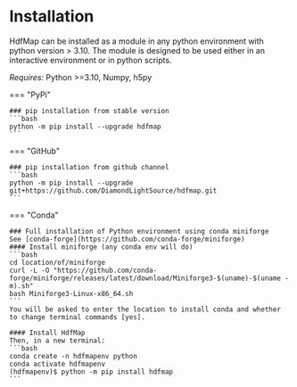 # Installation

HdfMap can be installed as a module in any python environment with python version > 3.10. 
The module is designed to be used either in an interactive environment or in python scripts.

*Requires:* Python >=3.10, Numpy, h5py


=== "PyPi"

    ### pip installation from stable version
    ```bash
    python -m pip install --upgrade hdfmap
    ```

=== "GitHub"

    ### pip installation from github channel
    ```bash
    python -m pip install --upgrade git+https://github.com/DiamondLightSource/hdfmap.git
    ```

=== "Conda"

    ### Full installation of Python environment using conda miniforge
    See [conda-forge](https://github.com/conda-forge/miniforge)
    #### Install miniforge (any conda env will do)
    ```bash
    cd location/of/miniforge
    curl -L -O "https://github.com/conda-forge/miniforge/releases/latest/download/Miniforge3-$(uname)-$(uname -m).sh"
    bash Miniforge3-Linux-x86_64.sh
    ```
    You will be asked to enter the location to install conda and whether to change terminal commands [yes]. 
    
    #### Install HdfMap
    Then, in a new terminal:
    ```bash
    conda create -n hdfmapenv python
    conda activate hdfmapenv
    (hdfmapenv)$ python -m pip install hdfmap
    ```
